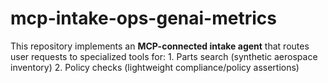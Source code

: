# mcp-intake-ops-genai-metrics
This repository implements an **MCP-connected intake agent** that routes user requests to specialized tools for:  1. Parts search (synthetic aerospace inventory)   2. Policy checks (lightweight compliance/policy assertions)
